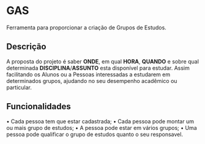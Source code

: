 # GAS

Ferramenta para proporcionar a criação de  Grupos de Estudos.
                        
## Descrição

 A proposta do projeto é saber **ONDE**, em qual **HORA**, **QUANDO** e sobre qual determinada **DISCIPLINA**/**ASSUNTO** esta disponível para estudar. Assim facilitando os Alunos ou a Pessoas interessadas a estudarem em determinados grupos, ajudando no seu desempenho acadêmico ou particular.

## Funcionalidades

•	Cada pessoa tem que estar cadastrada;
•	Cada pessoa pode montar um ou mais grupo de estudos;
•	A pessoa pode estar em vários grupos;
• Uma pessoa pode qualificar o grupo de estudos quanto o seu responsavel.
